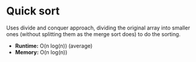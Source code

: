 # Quick sort

Uses divide and conquer approach, dividing the original array into smaller ones (without splitting them as the merge sort does) to do the sorting.

- **Runtime:** O(n log(n)) (average)
- **Memory:** O(n log(n))
